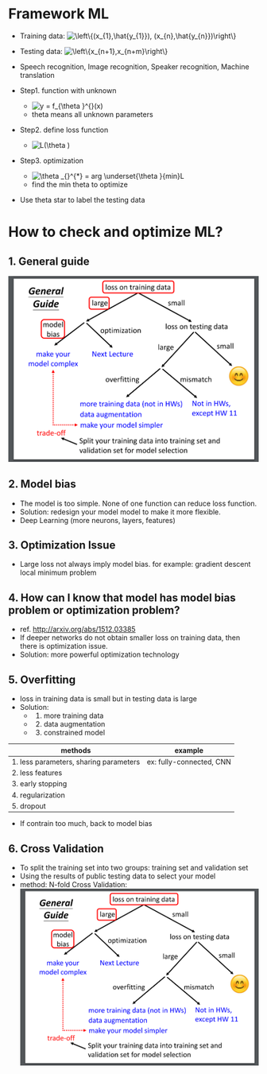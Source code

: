 # Framework ML

* Training data: <img src="https://latex.codecogs.com/svg.image?\left\{(x_{1},\hat{y_{1}}),&space;(x_{n},\hat{y_{n}})\right\}" title="\left\{(x_{1},\hat{y_{1}}), (x_{n},\hat{y_{n}})\right\}" />  
* Testing data: <img src="https://latex.codecogs.com/svg.image?\left\{x_{n&plus;1},x_{n&plus;m}\right\}" title="\left\{x_{n+1},x_{n+m}\right\}" />  
  
*  Speech recognition, Image recognition, Speaker recognition, Machine translation  

* Step1. function with unknown  
  * <img src="https://latex.codecogs.com/svg.image?y&space;=&space;f_{\theta&space;}^{}(x)" title="y = f_{\theta }^{}(x)" />  
  * theta means all unknown parameters  

* Step2. define loss function  
  * <img src="https://latex.codecogs.com/svg.image?L(\theta&space;)" title="L(\theta )" />  

* Step3. optimization  
  * <img src="https://latex.codecogs.com/svg.image?\theta&space;_{}^{*}&space;=&space;arg&space;\underset{\theta&space;}{min}L" title="\theta _{}^{*} = arg \underset{\theta }{min}L" />  
  *  find the min theta to optimize   

* Use theta star to label the testing data

# How to check and optimize ML?  

## 1. General guide
  ![Image of Yaktocat](https://github.com/ting-chih/NTU-ML2021spring/blob/main/image/general%20guide.png)  
  
  
## 2. Model bias
  * The model is too simple. None of one function can reduce loss function.  
  * Solution: redesign your model model to make it more flexible.  
  * Deep Learning (more neurons, layers, features)
  
## 3. Optimization Issue
  * Large loss not always imply model bias. for example: gradient descent local minimum problem

## 4. How can I know that model has model bias problem or optimization problem?  
  * ref. http://arxiv.org/abs/1512.03385  
  * If deeper networks do not obtain smaller loss on training data, then there is optimization issue.  
  * Solution: more powerful optimization technology  

## 5. Overfitting
  * loss in training data is small but in testing data is large  
  * Solution:  
    * 1. more training data  
    * 2. data augmentation  
    * 3. constrained model  

 | methods | example |
| ------- | ------- |
|  1. less parameters, sharing parameters |ex: fully-connected, CNN |
| 2. less features | |
| 3. early stopping ||
|4. regularization  |  |
| 5. dropout  |  |
    
  * If contrain too much, back to model bias  

## 6. Cross Validation
  * To split the training set into two groups: training set and validation set  
  * Using the results of public testing data to select your model  
  * method: N-fold Cross Validation:  
  ![Image of Yaktocat](https://github.com/ting-chih/NTU-ML2021spring/blob/main/image/general%20guide.png)
